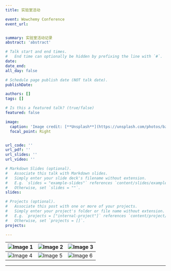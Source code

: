 ```yaml
---
title: 实验室活动

event: Wowchemy Conference
event_url:


summary: 实验室活动记录
abstract: 'abstract'

# Talk start and end times.
#   End time can optionally be hidden by prefixing the line with `#`.
date:
date_end:
all_day: false

# Schedule page publish date (NOT talk date).
publishDate:

authors: []
tags: []

# Is this a featured talk? (true/false)
featured: false

image:
  caption: 'Image credit: [**Unsplash**](https://unsplash.com/photos/bzdhc5b3Bxs)'
  focal_point: Right


url_code: ''
url_pdf: ''
url_slides: ''
url_video: ''

# Markdown Slides (optional).
#   Associate this talk with Markdown slides.
#   Simply enter your slide deck's filename without extension.
#   E.g. `slides = "example-slides"` references `content/slides/example-slides.md`.
#   Otherwise, set `slides = ""`.
slides:

# Projects (optional).
#   Associate this post with one or more of your projects.
#   Simply enter your project's folder or file name without extension.
#   E.g. `projects = ["internal-project"]` references `content/project/deep-learning/index.md`.
#   Otherwise, set `projects = []`.
projects:

---
```

| ![Image 1](pics/202306.jpg)    | ![Image 2](pics/202401.jpg)   | ![Image 3](pics/202406_1.jpg) |  
|--------------------------------|-------------------------------|-------------------------------|  
| ![Image 4](pics/202406_2.jpg)  | ![Image 5](pics/202406_3.jpg) | ![Image 6](pics/202406_4.jpg) |


---
